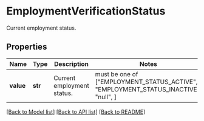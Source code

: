 # EmploymentVerificationStatus

Current employment status.

## Properties
Name | Type | Description | Notes
------------ | ------------- | ------------- | -------------
**value** | **str** | Current employment status. |  must be one of ["EMPLOYMENT_STATUS_ACTIVE", "EMPLOYMENT_STATUS_INACTIVE", "null", ]

[[Back to Model list]](../README.md#documentation-for-models) [[Back to API list]](../README.md#documentation-for-api-endpoints) [[Back to README]](../README.md)


